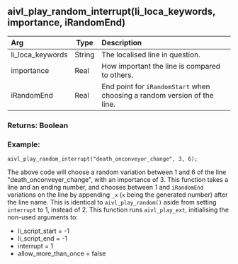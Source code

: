 ## aivl_play_random_interrupt(li_loca_keywords, importance, iRandomEnd)

|Arg|Type|Description|
|:--|---|:--|
|li_loca_keywords|String|The localised line in question.|
|importance|Real|How important the line is compared to others.|
|iRandomEnd|Real|End point for `iRandomStart` when choosing a random version of the line.|

### Returns: Boolean
### Example:
```gml
aivl_play_random_interrupt("death_onconveyor_change", 3, 6);
```
The above code will choose a random variation between 1 and 6 of the line "death_onconveyer_change", with an importance of 3.
This function takes a line and an ending number, and chooses between 1 and `iRandomEnd` variations on the line by appending `_x` (`x` being the generated number) after the line name. This is identical to `aivl_play_random()` aside from setting `interrupt` to 1, instead of 2. This function runs `aivl_play_ext`, initialising the non-used arguments to:
- li_script_start = -1
- li_script_end = -1
- interrupt = 1
- allow_more_than_once = false